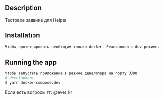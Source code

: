 ## Description

Тестовое задание для Helper

## Installation

```bash
Чтобы протестировать необходим только docker. Реализовал в dev режиме. Не стал удалять env файл для простоты конфигурации при тесте.
```

## Running the app

```bash
Чтобы запустить приложение в режиме девелопера на порту 3000
# development
$ yarn docker-compose:dev
```

Если есть вопросы тг: @ever_kr
